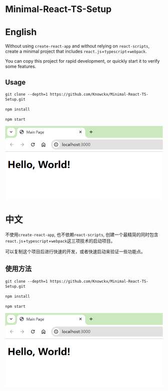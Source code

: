 # Minimal-React-TS-Setup

# English

Without using `create-react-app` and without relying on `react-scripts`, create a minimal project that includes `react.js`+`typescript`+`webpack`.

You can copy this project for rapid development, or quickly start it to verify some features.

## Usage

```shell
git clone --depth=1 https://github.com/Knowckx/Minimal-React-TS-Setup.git

npm install

npm start

```


![Alt text](doc/image.png)



# 中文

不使用`create-react-app`, 也不依赖`react-scripts`, 创建一个最精简的同时包含 `react.js`+`typescript`+`webpack`这三项技术的启动项目。

可以复制这个项目后进行快速的开发，或者快速启动来验证一些功能点。

## 使用方法

```shell
git clone --depth=1 https://github.com/Knowckx/Minimal-React-TS-Setup.git

npm install

npm start
```

![Alt text](doc/image.png)
